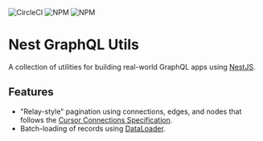 ![CircleCI](https://img.shields.io/circleci/build/github/mbise1993/nest-graphql-utils)
![NPM](https://img.shields.io/npm/v/nest-graphql-utils)
![NPM](https://img.shields.io/npm/l/nest-graphql-utils)

# Nest GraphQL Utils
A collection of utilities for building real-world GraphQL apps using [NestJS](https://nestjs.com/).

## Features
* "Relay-style" pagination using connections, edges, and nodes that follows the [Cursor Connections Specification](https://facebook.github.io/relay/graphql/connections.htm).
* Batch-loading of records using [DataLoader](https://github.com/graphql/dataloader).
